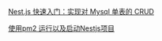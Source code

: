 
[Nest.js 快速入门：实现对 Mysql 单表的 CRUD](https://mp.weixin.qq.com/s?__biz=Mzg3OTYzMDkzMg==&mid=2247487058&idx=1&sn=fef0fe0e114ec5a7420f679d224a5899&chksm=cf00c169f877487fda71afc03d6f1b7b28c6e9135421292ef688f7c9a3461f1c96beff030a6d&scene=178&cur_album_id=2198094412235309060#rd)


[使用pm2 运行以及启动Nestjs项目](http://bbs.itying.com/topic/5d89d1ba9e631c1318091bdb)



